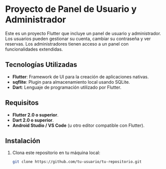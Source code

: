 # Proyecto de Panel de Usuario y Administrador

Este es un proyecto Flutter que incluye un panel de usuario y administrador. Los usuarios pueden gestionar su cuenta, cambiar su contraseña y ver reservas. Los administradores tienen acceso a un panel con funcionalidades extendidas.

## Tecnologías Utilizadas

- **Flutter**: Framework de UI para la creación de aplicaciones nativas.
- **sqflite**: Plugin para almacenamiento local usando SQLite.
- **Dart**: Lenguaje de programación utilizado por Flutter.

## Requisitos

- **Flutter 2.0 o superior**.
- **Dart 2.0 o superior**.
- **Android Studio / VS Code** (u otro editor compatible con Flutter).

## Instalación

1. Clona este repositorio en tu máquina local:

   ```bash
   git clone https://github.com/tu-usuario/tu-repositorio.git
